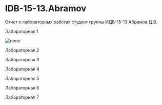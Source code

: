 # IDB-15-13.Abramov
Отчет о лабораторных работах
студент группы ИДБ-15-13 Абрамов Д.В.

Лабораторная 1

![none](https://github.com/Stankin-Abramov/IDB-15-13.Abramov/blob/master/screen1.png)

Лабораторная 2

Лабораторная 3

Лабораторная 4

Лабораторная 5

Лабораторная 6

Лабораторная 7
